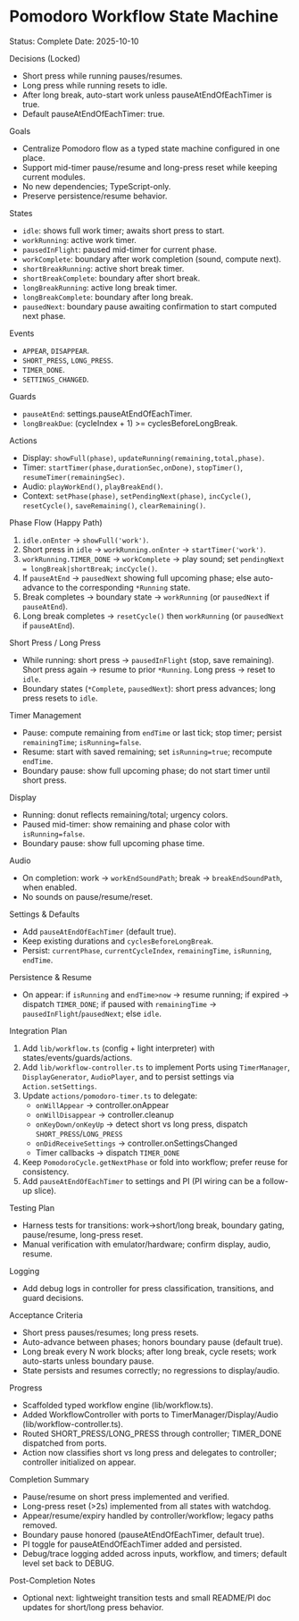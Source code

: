 # Pomodoro Workflow State Machine

Status: Complete
Date: 2025-10-10

Decisions (Locked)
- Short press while running pauses/resumes.
- Long press while running resets to idle.
- After long break, auto-start work unless pauseAtEndOfEachTimer is true.
- Default pauseAtEndOfEachTimer: true.

Goals
- Centralize Pomodoro flow as a typed state machine configured in one place.
- Support mid-timer pause/resume and long-press reset while keeping current modules.
- No new dependencies; TypeScript-only.
- Preserve persistence/resume behavior.

States
- `idle`: shows full work timer; awaits short press to start.
- `workRunning`: active work timer.
- `pausedInFlight`: paused mid-timer for current phase.
- `workComplete`: boundary after work completion (sound, compute next).
- `shortBreakRunning`: active short break timer.
- `shortBreakComplete`: boundary after short break.
- `longBreakRunning`: active long break timer.
- `longBreakComplete`: boundary after long break.
- `pausedNext`: boundary pause awaiting confirmation to start computed next phase.

Events
- `APPEAR`, `DISAPPEAR`.
- `SHORT_PRESS`, `LONG_PRESS`.
- `TIMER_DONE`.
- `SETTINGS_CHANGED`.

Guards
- `pauseAtEnd`: settings.pauseAtEndOfEachTimer.
- `longBreakDue`: (cycleIndex + 1) >= cyclesBeforeLongBreak.

Actions
- Display: `showFull(phase)`, `updateRunning(remaining,total,phase)`.
- Timer: `startTimer(phase,durationSec,onDone)`, `stopTimer()`, `resumeTimer(remainingSec)`.
- Audio: `playWorkEnd()`, `playBreakEnd()`.
- Context: `setPhase(phase)`, `setPendingNext(phase)`, `incCycle()`, `resetCycle()`, `saveRemaining()`, `clearRemaining()`.

Phase Flow (Happy Path)
1. `idle.onEnter` → `showFull('work')`.
2. Short press in `idle` → `workRunning.onEnter` → `startTimer('work')`.
3. `workRunning.TIMER_DONE` → `workComplete` → play sound; set `pendingNext = longBreak|shortBreak`; `incCycle()`.
4. If `pauseAtEnd` → `pausedNext` showing full upcoming phase; else auto-advance to the corresponding `*Running` state.
5. Break completes → boundary state → `workRunning` (or `pausedNext` if `pauseAtEnd`).
6. Long break completes → `resetCycle()` then `workRunning` (or `pausedNext` if `pauseAtEnd`).

Short Press / Long Press
- While running: short press → `pausedInFlight` (stop, save remaining). Short press again → resume to prior `*Running`. Long press → reset to `idle`.
- Boundary states (`*Complete`, `pausedNext`): short press advances; long press resets to `idle`.

Timer Management
- Pause: compute remaining from `endTime` or last tick; stop timer; persist `remainingTime`; `isRunning=false`.
- Resume: start with saved remaining; set `isRunning=true`; recompute `endTime`.
- Boundary pause: show full upcoming phase; do not start timer until short press.

Display
- Running: donut reflects remaining/total; urgency colors.
- Paused mid-timer: show remaining and phase color with `isRunning=false`.
- Boundary pause: show full upcoming phase time.

Audio
- On completion: work → `workEndSoundPath`; break → `breakEndSoundPath`, when enabled.
- No sounds on pause/resume/reset.

Settings & Defaults
- Add `pauseAtEndOfEachTimer` (default true).
- Keep existing durations and `cyclesBeforeLongBreak`.
- Persist: `currentPhase`, `currentCycleIndex`, `remainingTime`, `isRunning`, `endTime`.

Persistence & Resume
- On appear: if `isRunning` and `endTime>now` → resume running; if expired → dispatch `TIMER_DONE`; if paused with `remainingTime` → `pausedInFlight`/`pausedNext`; else `idle`.

Integration Plan
1. Add `lib/workflow.ts` (config + light interpreter) with states/events/guards/actions.
2. Add `lib/workflow-controller.ts` to implement Ports using `TimerManager`, `DisplayGenerator`, `AudioPlayer`, and to persist settings via `Action.setSettings`.
3. Update `actions/pomodoro-timer.ts` to delegate:
   - `onWillAppear` → controller.onAppear
   - `onWillDisappear` → controller.cleanup
   - `onKeyDown/onKeyUp` → detect short vs long press, dispatch `SHORT_PRESS`/`LONG_PRESS`
   - `onDidReceiveSettings` → controller.onSettingsChanged
   - Timer callbacks → dispatch `TIMER_DONE`
4. Keep `PomodoroCycle.getNextPhase` or fold into workflow; prefer reuse for consistency.
5. Add `pauseAtEndOfEachTimer` to settings and PI (PI wiring can be a follow-up slice).

Testing Plan
- Harness tests for transitions: work→short/long break, boundary gating, pause/resume, long-press reset.
- Manual verification with emulator/hardware; confirm display, audio, resume.

Logging
- Add debug logs in controller for press classification, transitions, and guard decisions.

Acceptance Criteria
- Short press pauses/resumes; long press resets.
- Auto-advance between phases; honors boundary pause (default true).
- Long break every N work blocks; after long break, cycle resets; work auto-starts unless boundary pause.
- State persists and resumes correctly; no regressions to display/audio.

Progress
- Scaffolded typed workflow engine (lib/workflow.ts).
- Added WorkflowController with ports to TimerManager/Display/Audio (lib/workflow-controller.ts).
- Routed SHORT_PRESS/LONG_PRESS through controller; TIMER_DONE dispatched from ports.
- Action now classifies short vs long press and delegates to controller; controller initialized on appear.

Completion Summary
- Pause/resume on short press implemented and verified.
- Long-press reset (>2s) implemented from all states with watchdog.
- Appear/resume/expiry handled by controller/workflow; legacy paths removed.
- Boundary pause honored (pauseAtEndOfEachTimer, default true).
- PI toggle for pauseAtEndOfEachTimer added and persisted.
- Debug/trace logging added across inputs, workflow, and timers; default level set back to DEBUG.

Post-Completion Notes
- Optional next: lightweight transition tests and small README/PI doc updates for short/long press behavior.
